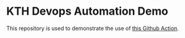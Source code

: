# KTH Devops Automation Demo

This repository is used to demonstrate the use of [this Github Action](https://github.com/marketplace/actions/kth-devops-teammate-action).
